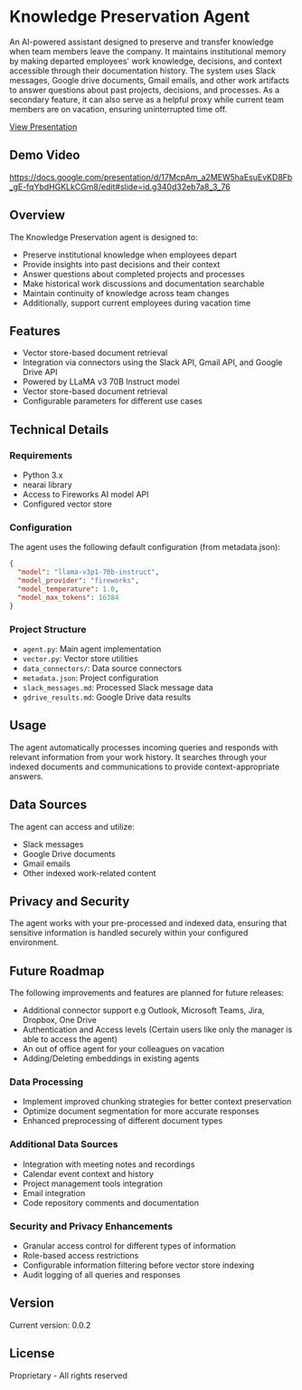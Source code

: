 # Knowledge Preservation Agent

An AI-powered assistant designed to preserve and transfer knowledge when team members leave the company. It maintains institutional memory by making departed employees' work knowledge, decisions, and context accessible through their documentation history. The system uses Slack messages, Google drive documents, Gmail emails, and other work artifacts to answer questions about past projects, decisions, and processes. As a secondary feature, it can also serve as a helpful proxy while current team members are on vacation, ensuring uninterrupted time off.

[View Presentation](https://docs.google.com/presentation/d/17McpAm_a2MEW5haEsuEvKD8Fb_gE-fqYbdHGKLkCGm8/edit?usp=sharing)

## Demo Video
https://docs.google.com/presentation/d/17McpAm_a2MEW5haEsuEvKD8Fb_gE-fqYbdHGKLkCGm8/edit#slide=id.g340d32eb7a8_3_76


## Overview

The Knowledge Preservation agent is designed to:
- Preserve institutional knowledge when employees depart
- Provide insights into past decisions and their context
- Answer questions about completed projects and processes
- Make historical work discussions and documentation searchable
- Maintain continuity of knowledge across team changes
- Additionally, support current employees during vacation time

## Features

- Vector store-based document retrieval
- Integration via connectors using the Slack API, Gmail API, and Google Drive API
- Powered by LLaMA v3 70B Instruct model
- Vector store-based document retrieval
- Configurable parameters for different use cases

## Technical Details


### Requirements

- Python 3.x
- nearai library
- Access to Fireworks AI model API
- Configured vector store

### Configuration

The agent uses the following default configuration (from metadata.json):
```json
{
  "model": "llama-v3p1-70b-instruct",
  "model_provider": "fireworks",
  "model_temperature": 1.0,
  "model_max_tokens": 16384
}
```

### Project Structure

- `agent.py`: Main agent implementation
- `vector.py`: Vector store utilities
- `data_connectors/`: Data source connectors
- `metadata.json`: Project configuration
- `slack_messages.md`: Processed Slack message data
- `gdrive_results.md`: Google Drive data results

## Usage

The agent automatically processes incoming queries and responds with relevant information from your work history. It searches through your indexed documents and communications to provide context-appropriate answers.

## Data Sources

The agent can access and utilize:
- Slack messages
- Google Drive documents
- Gmail emails
- Other indexed work-related content

## Privacy and Security

The agent works with your pre-processed and indexed data, ensuring that sensitive information is handled securely within your configured environment.

## Future Roadmap

The following improvements and features are planned for future releases:

- Additional connector support e.g Outlook, Microsoft Teams, Jira, Dropbox, One Drive
- Authentication and Access levels (Certain users like only the manager is able to access the agent)
- An out of office agent for your colleagues on vacation
- Adding/Deleting embeddings in existing agents

### Data Processing
- Implement improved chunking strategies for better context preservation
- Optimize document segmentation for more accurate responses
- Enhanced preprocessing of different document types

### Additional Data Sources
- Integration with meeting notes and recordings
- Calendar event context and history
- Project management tools integration
- Email integration
- Code repository comments and documentation

### Security and Privacy Enhancements
- Granular access control for different types of information
- Role-based access restrictions
- Configurable information filtering before vector store indexing
- Audit logging of all queries and responses

## Version

Current version: 0.0.2

## License

Proprietary - All rights reserved 
